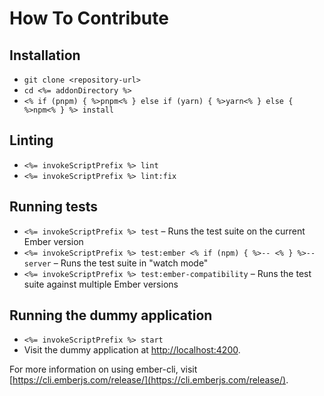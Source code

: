 # How To Contribute

## Installation

* `git clone <repository-url>`
* `cd <%= addonDirectory %>`
* `<% if (pnpm) { %>pnpm<% } else if (yarn) { %>yarn<% } else { %>npm<% } %> install`

## Linting

* `<%= invokeScriptPrefix %> lint`
* `<%= invokeScriptPrefix %> lint:fix`

## Running tests

* `<%= invokeScriptPrefix %> test` – Runs the test suite on the current Ember version
* `<%= invokeScriptPrefix %> test:ember <% if (npm) { %>-- <% } %>--server` – Runs the test suite in "watch mode"
* `<%= invokeScriptPrefix %> test:ember-compatibility` – Runs the test suite against multiple Ember versions

## Running the dummy application

* `<%= invokeScriptPrefix %> start`
* Visit the dummy application at [http://localhost:4200](http://localhost:4200).

For more information on using ember-cli, visit [https://cli.emberjs.com/release/](https://cli.emberjs.com/release/).
